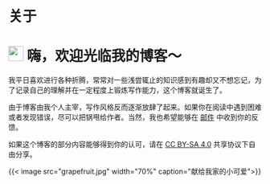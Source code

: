 # 关于



<h1> <img src="https://emojis.slackmojis.com/emojis/images/1613285697/12806/meow_attention.png?1613285697" width="30" />  嗨，欢迎光临我的博客～</h1>

我平日喜欢进行各种折腾，常常对一些浅尝辄止的知识感到有趣却又不想忘记，为了记录自己的理解并在一定程度上锻炼写作能力，这个博客就诞生了。

由于博客由我个人主宰，写作风格反而逐渐放肆了起来。如果你在阅读中遇到困难或者发现错误，尽可以把锅甩给作者。当然，我也希望能够在 [邮件](mailto:chunyu.hust@gmail.com) 中收到你的反馈。

如果这个博客的部分内容能够得到你的认可，请在 [CC BY-SA 4.0](https://creativecommons.org/licenses/by-sa/4.0/) 共享协议下自由分享。


{{< image src="grapefruit.jpg" width="70%" caption="献给我家的小可爱">}}

